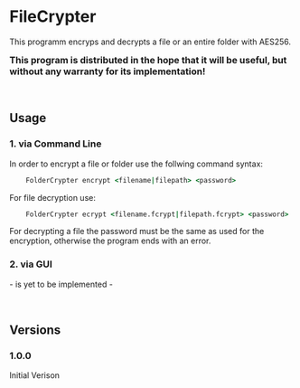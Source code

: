 # FileCrypter
This programm encryps and decrypts a file or an entire folder with AES256.

<b><font size=3>This program is distributed in the hope that it will be useful,
but without any warranty for its implementation!</font></b>

<br/>

## Usage
### <b>1. via Command Line</b>
In order to encrypt a file or folder use the follwing command syntax:

```cmd
    FolderCrypter encrypt <filename|filepath> <password>
```

For file decryption use:

```cmd
    FolderCrypter ecrypt <filename.fcrypt|filepath.fcrypt> <password>
```
For decrypting a file the password must be the same as used for the encryption, otherwise the program ends with an error.

### <b>2. via GUI</b>
\- is yet to be implemented \-

<br/>

## Versions

### 1.0.0
Initial Verison
